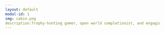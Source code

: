 ```yaml
---
layout: default
modal-id: 1
img: cabin.png
description:Trophy-hunting gamer, open world completionist, and engaging voice actor with a love for all things international. Social science scholar fascinated by the power of vocal performance in the video game medium, surveillance, and the materiality of digital space. Dedicated and collaborative professional with exemplary customer service skills and over a decade of experience in the fields of healthcare, academia, and entertainment media. <br><br><br> Doctor of Philosophy - Critical Game Design (in progress)<br>Rensselaer Polytechnic Institute, Troy, NY, USA<br><br>Master of Science - Science, Technology & Society<br>Drexel University, Philadelphia, PA, USA<br><br>Bachelor of Arts - Spanish and Mandarin Chinese Double Major<br>Rutgers, The State University of New Jersey, New Brunswick, NJ, USA<br><br> <p><a href="https://rpiexchange-my.sharepoint.com/:b:/g/personal/bowerj6_rpi_edu/Echqe1Y5CbJArXlAMGQkZywB5SCI71z8TX57iwtMhbZdGw"> <br>Link to Resume (PDF)</a></p>
---
```

